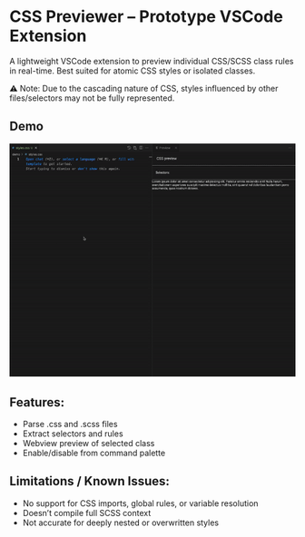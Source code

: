 # CSS Previewer – Prototype VSCode Extension

A lightweight VSCode extension to preview individual CSS/SCSS class rules in real-time. Best suited for atomic CSS styles or isolated classes.

⚠️ Note: Due to the cascading nature of CSS, styles influenced by other files/selectors may not be fully represented.

## Demo
![Demo gif](https://github.com/HovSyan/css-preview/blob/main/demo/demo.gif?raw=true)

## Features:
- Parse .css and .scss files
- Extract selectors and rules
- Webview preview of selected class
- Enable/disable from command palette

## Limitations / Known Issues:

- No support for CSS imports, global rules, or variable resolution
- Doesn’t compile full SCSS context
- Not accurate for deeply nested or overwritten styles